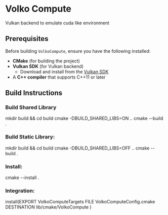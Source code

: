 # Volko Compute
Vulkan backend to emulate cuda like environment 

## Prerequisites

Before building `VolkoCompute`, ensure you have the following installed:

- **CMake** (for building the project)
- **Vulkan SDK** (for Vulkan backend)
  - Download and install from the [Vulkan SDK](https://vulkan.lunarg.com/sdk/home)
- A **C++ compiler** that supports C++11 or later

## Build Instructions

### Build Shared Library
mkdir build && cd build
cmake -DBUILD_SHARED_LIBS=ON ..
cmake --build .

### Build Static Library:
mkdir build && cd build
cmake -DBUILD_SHARED_LIBS=OFF ..
cmake --build .

### Install:
cmake --install .

### Integration:
install(EXPORT VolkoComputeTargets
    FILE VolkoComputeConfig.cmake
    DESTINATION lib/cmake/VolkoCompute
)